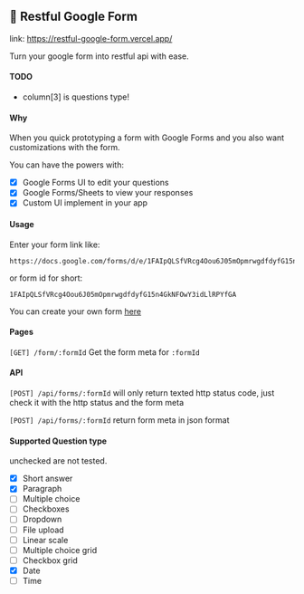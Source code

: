 ## 📝 Restful Google Form

link: https://restful-google-form.vercel.app/

Turn your google form into restful api with ease.

#### TODO

- column[3] is questions type!

#### Why

When you quick prototyping a form with Google Forms and you also want customizations with the form.

You can have the powers with:

- [x] Google Forms UI to edit your questions
- [x] Google Forms/Sheets to view your responses
- [x] Custom UI implement in your app

#### Usage

Enter your form link like:

```
https://docs.google.com/forms/d/e/1FAIpQLSfVRcg4Oou6J05mOpmrwgdfdyfG15n4GkNFOwY3idLlRPYfGA/viewform
```

or form id for short:

```
1FAIpQLSfVRcg4Oou6J05mOpmrwgdfdyfG15n4GkNFOwY3idLlRPYfGA
```

You can create your own form [here](https://docs.google.com/forms)

#### Pages

`[GET] /form/:formId`
Get the form meta for `:formId`

#### API

`[POST] /api/forms/:formId`
will only return texted http status code, just check it with the http status and the form meta

`[POST] /api/forms/:formId`
return form meta in json format

#### Supported Question type

unchecked are not tested.

- [x] Short answer
- [x] Paragraph
- [ ] Multiple choice
- [ ] Checkboxes
- [ ] Dropdown
- [ ] File upload
- [ ] Linear scale
- [ ] Multiple choice grid
- [ ] Checkbox grid
- [x] Date
- [ ] Time
